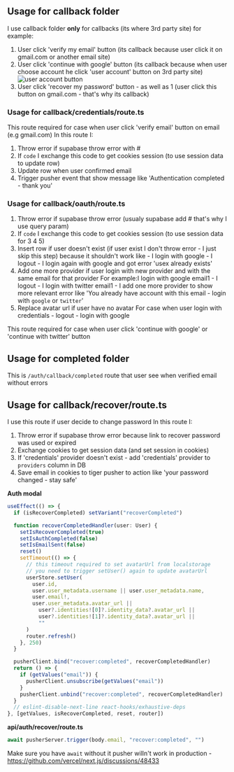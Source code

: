 ## Usage for callback folder

I use callback folder **only** for callbacks (its where 3rd party site) for example:

1. User click 'verify my email' button (its callback because user click it on gmail.com or another email site)
2. User click 'continue with google' button (its callback because when user choose account he click 'user account' button on 3rd party site)
   ![user account button](https://i.imgur.com/LBbyITy.png)
3. User click 'recover my password' button - as well as 1 (user click this button on gmail.com - that's why its callback)

### Usage for callback/credentials/route.ts

This route required for case when user click 'verify email' button on email (e.g gmail.com)
In this route I:

1. Throw error if supabase throw error with #
2. If `code` I exchange this code to get cookies session (to use session data to update row)
3. Update row when user confirmed email
4. Trigger pusher event that show message like 'Authentication completed - thank you'

### Usage for callback/oauth/route.ts

1. Throw error if supabase throw error (usualy supabase add # that's why I use query param)
2. If `code` I exchange this code to get cookies session (to use session data for 3 4 5)
3. Insert row if user doesn't exist (if user exist I don't throw error - I just skip this step)
   because it shouldn't work like - I login with google - I logout - I login again with google and got error 'usex already exists'
4. Add one more provider if user login with new provider and with the same email for that provider
   For example:I login with google email1 - I logout - I login with twitter email1 - I add one more provider
   to show more relevant error like 'You already have account with this email - login with `google` or `twitter`'
5. Replace avatar url if user have no avatar
   For case when user login with credentials - logout - login with google

This route required for case when user click 'continue with google' or 'continue with twitter' button

## Usage for completed folder

This is `/auth/callback/completed` route that user see when verified email without errors

## Usage for callback/recover/route.ts

I use this route if user decide to change password
In this route I:

1. Throw error if supabase throw error because link to recover password was used or expired
2. Exchange cookies to get session data (and set session in cookies)
3. If 'credentials' provider doesn't exist - add 'credentials' provider to `providers` column in DB
4. Save email in cookies to tiger pusher to action like 'your password changed - stay safe'

**Auth modal**

```ts
useEffect(() => {
  if (isRecoverCompleted) setVariant("recoverCompleted")

  function recoverCompletedHandler(user: User) {
    setIsRecoverCompleted(true)
    setIsAuthCompleted(false)
    setIsEmailSent(false)
    reset()
    setTimeout(() => {
      // this timeout required to set avatarUrl from localstorage
      // you need to trigger setUser() again to update avatarUrl
      userStore.setUser(
        user.id,
        user.user_metadata.username || user.user_metadata.name,
        user.email!,
        user.user_metadata.avatar_url ||
          user?.identities![0]?.identity_data?.avatar_url ||
          user?.identities![1]?.identity_data?.avatar_url ||
          ""
      )
      router.refresh()
    }, 250)
  }

  pusherClient.bind("recover:completed", recoverCompletedHandler)
  return () => {
    if (getValues("email")) {
      pusherClient.unsubscribe(getValues("email"))
    }
    pusherClient.unbind("recover:completed", recoverCompletedHandler)
  }
  // eslint-disable-next-line react-hooks/exhaustive-deps
}, [getValues, isRecoverCompleted, reset, router])
```

**api/auth/recover/route.ts**

```ts
await pusherServer.trigger(body.email, "recover:completed", "")
```

Make sure you have `await` without it pusher willn't work in production - https://github.com/vercel/next.js/discussions/48433
